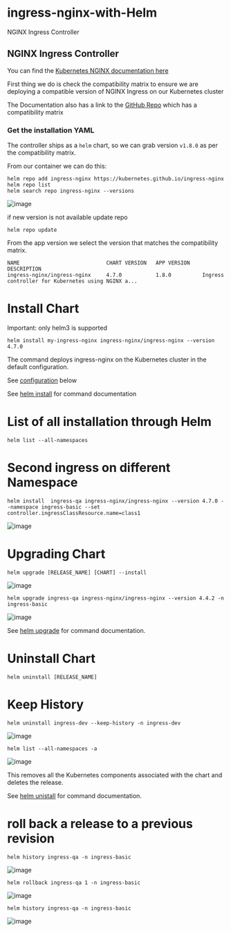 # ingress-nginx-with-Helm
NGINX Ingress Controller
## NGINX Ingress Controller 

You can find the [Kubernetes NGINX documentation here](https://kubernetes.github.io/ingress-nginx/) </br>

First thing we do is check the compatibility matrix to ensure we are deploying a compatible version of NGINX Ingress on our Kubernetes cluster </br>

The Documentation also has a link to the [GitHub Repo](https://github.com/kubernetes/ingress-nginx/) which has a compatibility matrix </br>

### Get the installation YAML

The controller ships as a `helm` chart, so we can grab version `v1.8.0` as per the compatibility
matrix. </br>

From our container we can do this:

```
helm repo add ingress-nginx https://kubernetes.github.io/ingress-nginx
helm repo list
helm search repo ingress-nginx --versions 
```
![image](https://github.com/Abhijeetjambaldare14/ingress-nginx-with-Helm/assets/13759950/446e1968-fc32-4300-b338-d1522149b7ce)

if new version is not available update repo
```
helm repo update
```

From the app version we select the version that matches the compatibility matrix. </br>

```
NAME                            CHART VERSION   APP VERSION     DESCRIPTION
ingress-nginx/ingress-nginx     4.7.0           1.8.0          Ingress controller for Kubernetes using NGINX a...
```
# Install Chart
Important: only helm3 is supported
```
helm install my-ingress-nginx ingress-nginx/ingress-nginx --version 4.7.0
```
The command deploys ingress-nginx on the Kubernetes cluster in the default configuration.

See [configuration](https://artifacthub.io/packages/helm/ingress-nginx/ingress-nginx#configuration/) below </br>

See [helm install](https://helm.sh/docs/helm/helm_install/)  for command documentation </br>

# List of all installation through Helm
```
helm list --all-namespaces
```
# Second ingress on different Namespace
```
helm install  ingress-qa ingress-nginx/ingress-nginx --version 4.7.0 --namespace ingress-basic --set controller.ingressClassResource.name=class1
```
![image](https://github.com/Abhijeetjambaldare14/ingress-nginx-with-Helm/assets/13759950/4dbf7ed5-60b8-4d91-9b97-9ca8b25f4b2f)


# Upgrading Chart 
```
helm upgrade [RELEASE_NAME] [CHART] --install
```
![image](https://github.com/Abhijeetjambaldare14/ingress-nginx-with-Helm/assets/13759950/d65c601e-9f51-4031-bae1-163fdddb21df)
```
helm upgrade ingress-qa ingress-nginx/ingress-nginx --version 4.4.2 -n ingress-basic
```

![image](https://github.com/Abhijeetjambaldare14/ingress-nginx-with-Helm/assets/13759950/c8d2bf1f-625c-4306-840f-d6d051120c57)

See [helm upgrade](https://helm.sh/docs/helm/helm_upgrade/) for command documentation. </br>

# Uninstall Chart
```
helm uninstall [RELEASE_NAME]
```
# Keep History </br>
```
helm uninstall ingress-dev --keep-history -n ingress-dev
```
![image](https://github.com/Abhijeetjambaldare14/ingress-nginx-with-Helm/assets/13759950/c8ef9cc9-03e8-4c3f-8218-a99a96f38984)</br>
```
helm list --all-namespaces -a
```
![image](https://github.com/Abhijeetjambaldare14/ingress-nginx-with-Helm/assets/13759950/a124a8eb-e8d0-4936-aec1-4043123cf733)</br>

This removes all the Kubernetes components associated with the chart and deletes the release.

See [helm unistall](https://helm.sh/docs/helm/helm_uninstall/) for command documentation. </br>

# roll back a release to a previous revision
```
helm history ingress-qa -n ingress-basic
```
![image](https://github.com/Abhijeetjambaldare14/ingress-nginx-with-Helm/assets/13759950/4f957b4d-12e3-4f8d-b696-6078a287d966)</br>
```
helm rollback ingress-qa 1 -n ingress-basic
```
![image](https://github.com/Abhijeetjambaldare14/ingress-nginx-with-Helm/assets/13759950/814c34e0-801e-4ae2-942b-04a4840258f1)</br>
```
helm history ingress-qa -n ingress-basic
```
![image](https://github.com/Abhijeetjambaldare14/ingress-nginx-with-Helm/assets/13759950/91024382-e01b-411f-b96c-a7622b2eba5c)</br>




